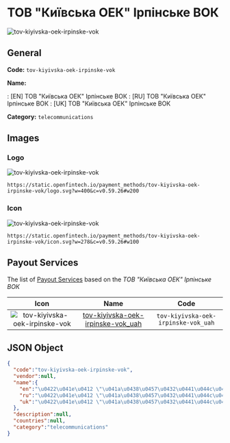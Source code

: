 
# ТОВ "Київська ОЕК" Ірпінське ВОК 
![tov-kiyivska-oek-irpinske-vok](https://static.openfintech.io/payment_methods/tov-kiyivska-oek-irpinske-vok/logo.svg?w=400&c=v0.59.26#w200)  

## General 
**Code:** `tov-kiyivska-oek-irpinske-vok` 
 
**Name:** 
 
:	[EN] ТОВ "Київська ОЕК" Ірпінське ВОК 
:	[RU] ТОВ "Київська ОЕК" Ірпінське ВОК 
:	[UK] ТОВ "Київська ОЕК" Ірпінське ВОК 
 
**Category:** `telecommunications` 
 

## Images 

### Logo 
![tov-kiyivska-oek-irpinske-vok](https://static.openfintech.io/payment_methods/tov-kiyivska-oek-irpinske-vok/logo.svg?w=400&c=v0.59.26#w200)  

```
https://static.openfintech.io/payment_methods/tov-kiyivska-oek-irpinske-vok/logo.svg?w=400&c=v0.59.26#w200
```  

### Icon 
![tov-kiyivska-oek-irpinske-vok](https://static.openfintech.io/payment_methods/tov-kiyivska-oek-irpinske-vok/icon.svg?w=278&c=v0.59.26#w100)  

```
https://static.openfintech.io/payment_methods/tov-kiyivska-oek-irpinske-vok/icon.svg?w=278&c=v0.59.26#w100
```  

## Payout Services 
 
The list of [Payout Services](/payout-services/) based on the _ТОВ "Київська ОЕК" Ірпінське ВОК_ 

|Icon|Name|Code| 
|:---:|:---:|:---:| 
|![tov-kiyivska-oek-irpinske-vok](https://static.openfintech.io/payout_methods/tov-kiyivska-oek-irpinske-vok/icon.svg?w=278&c=v0.59.26#w40) |[tov-kiyivska-oek-irpinske-vok_uah](/payout-services/tov-kiyivska-oek-irpinske-vok_uah/)|`tov-kiyivska-oek-irpinske-vok_uah`| 
 

## JSON Object 

```json
{
  "code":"tov-kiyivska-oek-irpinske-vok",
  "vendor":null,
  "name":{
    "en":"\u0422\u041e\u0412 \"\u041a\u0438\u0457\u0432\u0441\u044c\u043a\u0430 \u041e\u0415\u041a\" \u0406\u0440\u043f\u0456\u043d\u0441\u044c\u043a\u0435 \u0412\u041e\u041a",
    "ru":"\u0422\u041e\u0412 \"\u041a\u0438\u0457\u0432\u0441\u044c\u043a\u0430 \u041e\u0415\u041a\" \u0406\u0440\u043f\u0456\u043d\u0441\u044c\u043a\u0435 \u0412\u041e\u041a",
    "uk":"\u0422\u041e\u0412 \"\u041a\u0438\u0457\u0432\u0441\u044c\u043a\u0430 \u041e\u0415\u041a\" \u0406\u0440\u043f\u0456\u043d\u0441\u044c\u043a\u0435 \u0412\u041e\u041a"
  },
  "description":null,
  "countries":null,
  "category":"telecommunications"
}
```  
